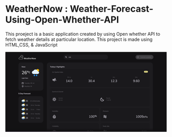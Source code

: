 # WeatherNow : Weather-Forecast-Using-Open-Whether-API
This proeject is a basic application created by using Open whether API to fetch weather details at particular location. This project is made using HTML,CSS, &amp; JavaScript

![alt text](./img/Screenshot%202023-07-18%20125708.png)
